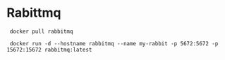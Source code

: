 
# Rabittmq

```
 docker pull rabbitmq
```

```
 docker run -d --hostname rabbitmq --name my-rabbit -p 5672:5672 -p 15672:15672 rabbitmq:latest
```

